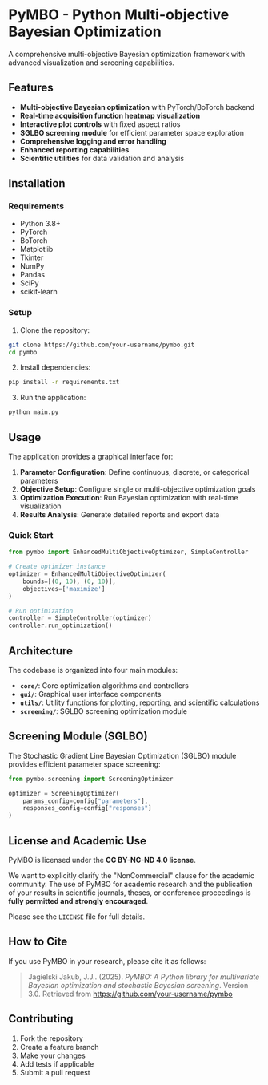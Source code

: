 # PyMBO - Python Multi-objective Bayesian Optimization

A comprehensive multi-objective Bayesian optimization framework with advanced visualization and screening capabilities.

## Features

- **Multi-objective Bayesian optimization** with PyTorch/BoTorch backend
- **Real-time acquisition function heatmap visualization**
- **Interactive plot controls** with fixed aspect ratios
- **SGLBO screening module** for efficient parameter space exploration
- **Comprehensive logging and error handling**
- **Enhanced reporting capabilities**
- **Scientific utilities** for data validation and analysis

## Installation

### Requirements

- Python 3.8+
- PyTorch
- BoTorch
- Matplotlib
- Tkinter
- NumPy
- Pandas
- SciPy
- scikit-learn

### Setup

1. Clone the repository:
```bash
git clone https://github.com/your-username/pymbo.git
cd pymbo
```

2. Install dependencies:
```bash
pip install -r requirements.txt
```

3. Run the application:
```bash
python main.py
```

## Usage

The application provides a graphical interface for:

1. **Parameter Configuration**: Define continuous, discrete, or categorical parameters
2. **Objective Setup**: Configure single or multi-objective optimization goals
3. **Optimization Execution**: Run Bayesian optimization with real-time visualization
4. **Results Analysis**: Generate detailed reports and export data

### Quick Start

```python
from pymbo import EnhancedMultiObjectiveOptimizer, SimpleController

# Create optimizer instance
optimizer = EnhancedMultiObjectiveOptimizer(
    bounds=[(0, 10), (0, 10)],
    objectives=['maximize']
)

# Run optimization
controller = SimpleController(optimizer)
controller.run_optimization()
```

## Architecture

The codebase is organized into four main modules:

- **`core/`**: Core optimization algorithms and controllers
- **`gui/`**: Graphical user interface components  
- **`utils/`**: Utility functions for plotting, reporting, and scientific calculations
- **`screening/`**: SGLBO screening optimization module

## Screening Module (SGLBO)

The Stochastic Gradient Line Bayesian Optimization (SGLBO) module provides efficient parameter space screening:

```python
from pymbo.screening import ScreeningOptimizer

optimizer = ScreeningOptimizer(
    params_config=config["parameters"],
    responses_config=config["responses"]
)
```

## License and Academic Use

PyMBO is licensed under the **CC BY-NC-ND 4.0 license**.

We want to explicitly clarify the "NonCommercial" clause for the academic community. The use of PyMBO for academic research and the publication of your results in scientific journals, theses, or conference proceedings is **fully permitted and strongly encouraged**.

Please see the `LICENSE` file for full details.

## How to Cite

If you use PyMBO in your research, please cite it as follows:

> Jagielski Jakub, J.J.. (2025). *PyMBO: A Python library for multivariate Bayesian optimization and stochastic Bayesian screening*. Version 3.0. Retrieved from https://github.com/your-username/pymbo

## Contributing

1. Fork the repository
2. Create a feature branch
3. Make your changes
4. Add tests if applicable
5. Submit a pull request